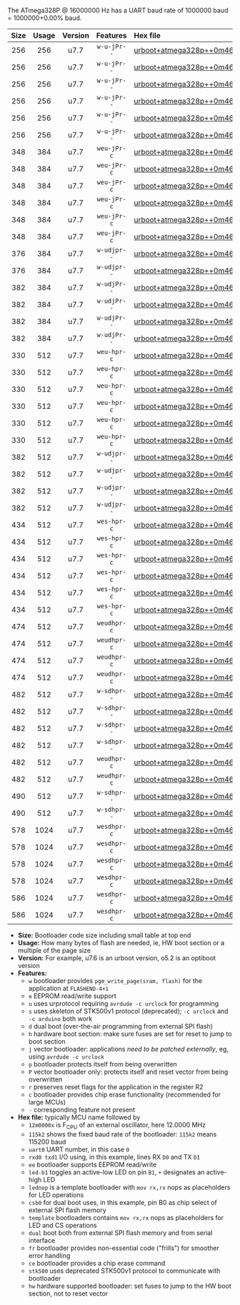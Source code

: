 The ATmega328P @ 16000000 Hz has a UART baud rate of 1000000 baud = 1000000+0.00% baud.

|Size|Usage|Version|Features|Hex file|
|:-:|:-:|:-:|:-:|:--|
|256|256|u7.7|`w-u-jPr--`|[urboot+atmega328p++0m4608x+++28k8_uart0_rxd0_txd1_led+b1_fr.hex](https://raw.githubusercontent.com/stefanrueger/urboot.hex/main/mcus/atmega328p/external_oscillator/fcpu++0m4608_Hz/br+++28k8_bps/urboot+atmega328p++0m4608x+++28k8_uart0_rxd0_txd1_led+b1_fr.hex)|
|256|256|u7.7|`w-u-jPr--`|[urboot+atmega328p++0m4608x+++28k8_uart0_rxd0_txd1_led+b5_fr.hex](https://raw.githubusercontent.com/stefanrueger/urboot.hex/main/mcus/atmega328p/external_oscillator/fcpu++0m4608_Hz/br+++28k8_bps/urboot+atmega328p++0m4608x+++28k8_uart0_rxd0_txd1_led+b5_fr.hex)|
|256|256|u7.7|`w-u-jPr--`|[urboot+atmega328p++0m4608x+++28k8_uart0_rxd0_txd1_led+d5_fr.hex](https://raw.githubusercontent.com/stefanrueger/urboot.hex/main/mcus/atmega328p/external_oscillator/fcpu++0m4608_Hz/br+++28k8_bps/urboot+atmega328p++0m4608x+++28k8_uart0_rxd0_txd1_led+d5_fr.hex)|
|256|256|u7.7|`w-u-jPr--`|[urboot+atmega328p++0m4608x+++28k8_uart0_rxd0_txd1_led-b1_fr.hex](https://raw.githubusercontent.com/stefanrueger/urboot.hex/main/mcus/atmega328p/external_oscillator/fcpu++0m4608_Hz/br+++28k8_bps/urboot+atmega328p++0m4608x+++28k8_uart0_rxd0_txd1_led-b1_fr.hex)|
|256|256|u7.7|`w-u-jPr--`|[urboot+atmega328p++0m4608x+++28k8_uart0_rxd0_txd1_led-d5_fr.hex](https://raw.githubusercontent.com/stefanrueger/urboot.hex/main/mcus/atmega328p/external_oscillator/fcpu++0m4608_Hz/br+++28k8_bps/urboot+atmega328p++0m4608x+++28k8_uart0_rxd0_txd1_led-d5_fr.hex)|
|256|256|u7.7|`w-u-jPr--`|[urboot+atmega328p++0m4608x+++28k8_uart0_rxd0_txd1_lednop_fr.hex](https://raw.githubusercontent.com/stefanrueger/urboot.hex/main/mcus/atmega328p/external_oscillator/fcpu++0m4608_Hz/br+++28k8_bps/urboot+atmega328p++0m4608x+++28k8_uart0_rxd0_txd1_lednop_fr.hex)|
|348|384|u7.7|`weu-jPr-c`|[urboot+atmega328p++0m4608x+++28k8_uart0_rxd0_txd1_ee_led+b1_fr_ce.hex](https://raw.githubusercontent.com/stefanrueger/urboot.hex/main/mcus/atmega328p/external_oscillator/fcpu++0m4608_Hz/br+++28k8_bps/urboot+atmega328p++0m4608x+++28k8_uart0_rxd0_txd1_ee_led+b1_fr_ce.hex)|
|348|384|u7.7|`weu-jPr-c`|[urboot+atmega328p++0m4608x+++28k8_uart0_rxd0_txd1_ee_led+b5_fr_ce.hex](https://raw.githubusercontent.com/stefanrueger/urboot.hex/main/mcus/atmega328p/external_oscillator/fcpu++0m4608_Hz/br+++28k8_bps/urboot+atmega328p++0m4608x+++28k8_uart0_rxd0_txd1_ee_led+b5_fr_ce.hex)|
|348|384|u7.7|`weu-jPr-c`|[urboot+atmega328p++0m4608x+++28k8_uart0_rxd0_txd1_ee_led+d5_fr_ce.hex](https://raw.githubusercontent.com/stefanrueger/urboot.hex/main/mcus/atmega328p/external_oscillator/fcpu++0m4608_Hz/br+++28k8_bps/urboot+atmega328p++0m4608x+++28k8_uart0_rxd0_txd1_ee_led+d5_fr_ce.hex)|
|348|384|u7.7|`weu-jPr-c`|[urboot+atmega328p++0m4608x+++28k8_uart0_rxd0_txd1_ee_led-b1_fr_ce.hex](https://raw.githubusercontent.com/stefanrueger/urboot.hex/main/mcus/atmega328p/external_oscillator/fcpu++0m4608_Hz/br+++28k8_bps/urboot+atmega328p++0m4608x+++28k8_uart0_rxd0_txd1_ee_led-b1_fr_ce.hex)|
|348|384|u7.7|`weu-jPr-c`|[urboot+atmega328p++0m4608x+++28k8_uart0_rxd0_txd1_ee_led-d5_fr_ce.hex](https://raw.githubusercontent.com/stefanrueger/urboot.hex/main/mcus/atmega328p/external_oscillator/fcpu++0m4608_Hz/br+++28k8_bps/urboot+atmega328p++0m4608x+++28k8_uart0_rxd0_txd1_ee_led-d5_fr_ce.hex)|
|348|384|u7.7|`weu-jPr-c`|[urboot+atmega328p++0m4608x+++28k8_uart0_rxd0_txd1_ee_lednop_fr_ce.hex](https://raw.githubusercontent.com/stefanrueger/urboot.hex/main/mcus/atmega328p/external_oscillator/fcpu++0m4608_Hz/br+++28k8_bps/urboot+atmega328p++0m4608x+++28k8_uart0_rxd0_txd1_ee_lednop_fr_ce.hex)|
|376|384|u7.7|`w-udjpr--`|[urboot+atmega328p++0m4608x+++28k8_uart0_rxd0_txd1_led+b1_csd5_dual.hex](https://raw.githubusercontent.com/stefanrueger/urboot.hex/main/mcus/atmega328p/external_oscillator/fcpu++0m4608_Hz/br+++28k8_bps/urboot+atmega328p++0m4608x+++28k8_uart0_rxd0_txd1_led+b1_csd5_dual.hex)|
|376|384|u7.7|`w-udjpr--`|[urboot+atmega328p++0m4608x+++28k8_uart0_rxd0_txd1_template_dual.hex](https://raw.githubusercontent.com/stefanrueger/urboot.hex/main/mcus/atmega328p/external_oscillator/fcpu++0m4608_Hz/br+++28k8_bps/urboot+atmega328p++0m4608x+++28k8_uart0_rxd0_txd1_template_dual.hex)|
|382|384|u7.7|`w-udjPr--`|[urboot+atmega328p++0m4608x+++28k8_uart0_rxd0_txd1_led+b1_csb0_dual.hex](https://raw.githubusercontent.com/stefanrueger/urboot.hex/main/mcus/atmega328p/external_oscillator/fcpu++0m4608_Hz/br+++28k8_bps/urboot+atmega328p++0m4608x+++28k8_uart0_rxd0_txd1_led+b1_csb0_dual.hex)|
|382|384|u7.7|`w-udjPr--`|[urboot+atmega328p++0m4608x+++28k8_uart0_rxd0_txd1_led+d5_csb0_dual.hex](https://raw.githubusercontent.com/stefanrueger/urboot.hex/main/mcus/atmega328p/external_oscillator/fcpu++0m4608_Hz/br+++28k8_bps/urboot+atmega328p++0m4608x+++28k8_uart0_rxd0_txd1_led+d5_csb0_dual.hex)|
|382|384|u7.7|`w-udjPr--`|[urboot+atmega328p++0m4608x+++28k8_uart0_rxd0_txd1_led-b1_csb0_dual.hex](https://raw.githubusercontent.com/stefanrueger/urboot.hex/main/mcus/atmega328p/external_oscillator/fcpu++0m4608_Hz/br+++28k8_bps/urboot+atmega328p++0m4608x+++28k8_uart0_rxd0_txd1_led-b1_csb0_dual.hex)|
|382|384|u7.7|`w-udjPr--`|[urboot+atmega328p++0m4608x+++28k8_uart0_rxd0_txd1_led-d5_csb0_dual.hex](https://raw.githubusercontent.com/stefanrueger/urboot.hex/main/mcus/atmega328p/external_oscillator/fcpu++0m4608_Hz/br+++28k8_bps/urboot+atmega328p++0m4608x+++28k8_uart0_rxd0_txd1_led-d5_csb0_dual.hex)|
|330|512|u7.7|`weu-hpr-c`|[urboot+atmega328p++0m4608x+++28k8_uart0_rxd0_txd1_ee_led+b1_fr_ce_hw.hex](https://raw.githubusercontent.com/stefanrueger/urboot.hex/main/mcus/atmega328p/external_oscillator/fcpu++0m4608_Hz/br+++28k8_bps/urboot+atmega328p++0m4608x+++28k8_uart0_rxd0_txd1_ee_led+b1_fr_ce_hw.hex)|
|330|512|u7.7|`weu-hpr-c`|[urboot+atmega328p++0m4608x+++28k8_uart0_rxd0_txd1_ee_led+b5_fr_ce_hw.hex](https://raw.githubusercontent.com/stefanrueger/urboot.hex/main/mcus/atmega328p/external_oscillator/fcpu++0m4608_Hz/br+++28k8_bps/urboot+atmega328p++0m4608x+++28k8_uart0_rxd0_txd1_ee_led+b5_fr_ce_hw.hex)|
|330|512|u7.7|`weu-hpr-c`|[urboot+atmega328p++0m4608x+++28k8_uart0_rxd0_txd1_ee_led+d5_fr_ce_hw.hex](https://raw.githubusercontent.com/stefanrueger/urboot.hex/main/mcus/atmega328p/external_oscillator/fcpu++0m4608_Hz/br+++28k8_bps/urboot+atmega328p++0m4608x+++28k8_uart0_rxd0_txd1_ee_led+d5_fr_ce_hw.hex)|
|330|512|u7.7|`weu-hpr-c`|[urboot+atmega328p++0m4608x+++28k8_uart0_rxd0_txd1_ee_led-b1_fr_ce_hw.hex](https://raw.githubusercontent.com/stefanrueger/urboot.hex/main/mcus/atmega328p/external_oscillator/fcpu++0m4608_Hz/br+++28k8_bps/urboot+atmega328p++0m4608x+++28k8_uart0_rxd0_txd1_ee_led-b1_fr_ce_hw.hex)|
|330|512|u7.7|`weu-hpr-c`|[urboot+atmega328p++0m4608x+++28k8_uart0_rxd0_txd1_ee_led-d5_fr_ce_hw.hex](https://raw.githubusercontent.com/stefanrueger/urboot.hex/main/mcus/atmega328p/external_oscillator/fcpu++0m4608_Hz/br+++28k8_bps/urboot+atmega328p++0m4608x+++28k8_uart0_rxd0_txd1_ee_led-d5_fr_ce_hw.hex)|
|330|512|u7.7|`weu-hpr-c`|[urboot+atmega328p++0m4608x+++28k8_uart0_rxd0_txd1_ee_lednop_fr_ce_hw.hex](https://raw.githubusercontent.com/stefanrueger/urboot.hex/main/mcus/atmega328p/external_oscillator/fcpu++0m4608_Hz/br+++28k8_bps/urboot+atmega328p++0m4608x+++28k8_uart0_rxd0_txd1_ee_lednop_fr_ce_hw.hex)|
|382|512|u7.7|`w-udjpr--`|[urboot+atmega328p++0m4608x+++28k8_uart0_rxd0_txd1_led+b1_csb0_dual_fr.hex](https://raw.githubusercontent.com/stefanrueger/urboot.hex/main/mcus/atmega328p/external_oscillator/fcpu++0m4608_Hz/br+++28k8_bps/urboot+atmega328p++0m4608x+++28k8_uart0_rxd0_txd1_led+b1_csb0_dual_fr.hex)|
|382|512|u7.7|`w-udjpr--`|[urboot+atmega328p++0m4608x+++28k8_uart0_rxd0_txd1_led+d5_csb0_dual_fr.hex](https://raw.githubusercontent.com/stefanrueger/urboot.hex/main/mcus/atmega328p/external_oscillator/fcpu++0m4608_Hz/br+++28k8_bps/urboot+atmega328p++0m4608x+++28k8_uart0_rxd0_txd1_led+d5_csb0_dual_fr.hex)|
|382|512|u7.7|`w-udjpr--`|[urboot+atmega328p++0m4608x+++28k8_uart0_rxd0_txd1_led-b1_csb0_dual_fr.hex](https://raw.githubusercontent.com/stefanrueger/urboot.hex/main/mcus/atmega328p/external_oscillator/fcpu++0m4608_Hz/br+++28k8_bps/urboot+atmega328p++0m4608x+++28k8_uart0_rxd0_txd1_led-b1_csb0_dual_fr.hex)|
|382|512|u7.7|`w-udjpr--`|[urboot+atmega328p++0m4608x+++28k8_uart0_rxd0_txd1_led-d5_csb0_dual_fr.hex](https://raw.githubusercontent.com/stefanrueger/urboot.hex/main/mcus/atmega328p/external_oscillator/fcpu++0m4608_Hz/br+++28k8_bps/urboot+atmega328p++0m4608x+++28k8_uart0_rxd0_txd1_led-d5_csb0_dual_fr.hex)|
|434|512|u7.7|`wes-hpr-c`|[urboot+atmega328p++0m4608x+++28k8_uart0_rxd0_txd1_ee_led+b1_fr_ce_stk500_hw.hex](https://raw.githubusercontent.com/stefanrueger/urboot.hex/main/mcus/atmega328p/external_oscillator/fcpu++0m4608_Hz/br+++28k8_bps/urboot+atmega328p++0m4608x+++28k8_uart0_rxd0_txd1_ee_led+b1_fr_ce_stk500_hw.hex)|
|434|512|u7.7|`wes-hpr-c`|[urboot+atmega328p++0m4608x+++28k8_uart0_rxd0_txd1_ee_led+b5_fr_ce_stk500_hw.hex](https://raw.githubusercontent.com/stefanrueger/urboot.hex/main/mcus/atmega328p/external_oscillator/fcpu++0m4608_Hz/br+++28k8_bps/urboot+atmega328p++0m4608x+++28k8_uart0_rxd0_txd1_ee_led+b5_fr_ce_stk500_hw.hex)|
|434|512|u7.7|`wes-hpr-c`|[urboot+atmega328p++0m4608x+++28k8_uart0_rxd0_txd1_ee_led+d5_fr_ce_stk500_hw.hex](https://raw.githubusercontent.com/stefanrueger/urboot.hex/main/mcus/atmega328p/external_oscillator/fcpu++0m4608_Hz/br+++28k8_bps/urboot+atmega328p++0m4608x+++28k8_uart0_rxd0_txd1_ee_led+d5_fr_ce_stk500_hw.hex)|
|434|512|u7.7|`wes-hpr-c`|[urboot+atmega328p++0m4608x+++28k8_uart0_rxd0_txd1_ee_led-b1_fr_ce_stk500_hw.hex](https://raw.githubusercontent.com/stefanrueger/urboot.hex/main/mcus/atmega328p/external_oscillator/fcpu++0m4608_Hz/br+++28k8_bps/urboot+atmega328p++0m4608x+++28k8_uart0_rxd0_txd1_ee_led-b1_fr_ce_stk500_hw.hex)|
|434|512|u7.7|`wes-hpr-c`|[urboot+atmega328p++0m4608x+++28k8_uart0_rxd0_txd1_ee_led-d5_fr_ce_stk500_hw.hex](https://raw.githubusercontent.com/stefanrueger/urboot.hex/main/mcus/atmega328p/external_oscillator/fcpu++0m4608_Hz/br+++28k8_bps/urboot+atmega328p++0m4608x+++28k8_uart0_rxd0_txd1_ee_led-d5_fr_ce_stk500_hw.hex)|
|434|512|u7.7|`wes-hpr-c`|[urboot+atmega328p++0m4608x+++28k8_uart0_rxd0_txd1_ee_lednop_fr_ce_stk500_hw.hex](https://raw.githubusercontent.com/stefanrueger/urboot.hex/main/mcus/atmega328p/external_oscillator/fcpu++0m4608_Hz/br+++28k8_bps/urboot+atmega328p++0m4608x+++28k8_uart0_rxd0_txd1_ee_lednop_fr_ce_stk500_hw.hex)|
|474|512|u7.7|`weudhpr-c`|[urboot+atmega328p++0m4608x+++28k8_uart0_rxd0_txd1_ee_led+b1_csb0_dual_fr_ce_hw.hex](https://raw.githubusercontent.com/stefanrueger/urboot.hex/main/mcus/atmega328p/external_oscillator/fcpu++0m4608_Hz/br+++28k8_bps/urboot+atmega328p++0m4608x+++28k8_uart0_rxd0_txd1_ee_led+b1_csb0_dual_fr_ce_hw.hex)|
|474|512|u7.7|`weudhpr-c`|[urboot+atmega328p++0m4608x+++28k8_uart0_rxd0_txd1_ee_led+d5_csb0_dual_fr_ce_hw.hex](https://raw.githubusercontent.com/stefanrueger/urboot.hex/main/mcus/atmega328p/external_oscillator/fcpu++0m4608_Hz/br+++28k8_bps/urboot+atmega328p++0m4608x+++28k8_uart0_rxd0_txd1_ee_led+d5_csb0_dual_fr_ce_hw.hex)|
|474|512|u7.7|`weudhpr-c`|[urboot+atmega328p++0m4608x+++28k8_uart0_rxd0_txd1_ee_led-b1_csb0_dual_fr_ce_hw.hex](https://raw.githubusercontent.com/stefanrueger/urboot.hex/main/mcus/atmega328p/external_oscillator/fcpu++0m4608_Hz/br+++28k8_bps/urboot+atmega328p++0m4608x+++28k8_uart0_rxd0_txd1_ee_led-b1_csb0_dual_fr_ce_hw.hex)|
|474|512|u7.7|`weudhpr-c`|[urboot+atmega328p++0m4608x+++28k8_uart0_rxd0_txd1_ee_led-d5_csb0_dual_fr_ce_hw.hex](https://raw.githubusercontent.com/stefanrueger/urboot.hex/main/mcus/atmega328p/external_oscillator/fcpu++0m4608_Hz/br+++28k8_bps/urboot+atmega328p++0m4608x+++28k8_uart0_rxd0_txd1_ee_led-d5_csb0_dual_fr_ce_hw.hex)|
|482|512|u7.7|`w-sdhpr--`|[urboot+atmega328p++0m4608x+++28k8_uart0_rxd0_txd1_led+b1_csb0_dual_fr_stk500_hw.hex](https://raw.githubusercontent.com/stefanrueger/urboot.hex/main/mcus/atmega328p/external_oscillator/fcpu++0m4608_Hz/br+++28k8_bps/urboot+atmega328p++0m4608x+++28k8_uart0_rxd0_txd1_led+b1_csb0_dual_fr_stk500_hw.hex)|
|482|512|u7.7|`w-sdhpr--`|[urboot+atmega328p++0m4608x+++28k8_uart0_rxd0_txd1_led+d5_csb0_dual_fr_stk500_hw.hex](https://raw.githubusercontent.com/stefanrueger/urboot.hex/main/mcus/atmega328p/external_oscillator/fcpu++0m4608_Hz/br+++28k8_bps/urboot+atmega328p++0m4608x+++28k8_uart0_rxd0_txd1_led+d5_csb0_dual_fr_stk500_hw.hex)|
|482|512|u7.7|`w-sdhpr--`|[urboot+atmega328p++0m4608x+++28k8_uart0_rxd0_txd1_led-b1_csb0_dual_fr_stk500_hw.hex](https://raw.githubusercontent.com/stefanrueger/urboot.hex/main/mcus/atmega328p/external_oscillator/fcpu++0m4608_Hz/br+++28k8_bps/urboot+atmega328p++0m4608x+++28k8_uart0_rxd0_txd1_led-b1_csb0_dual_fr_stk500_hw.hex)|
|482|512|u7.7|`w-sdhpr--`|[urboot+atmega328p++0m4608x+++28k8_uart0_rxd0_txd1_led-d5_csb0_dual_fr_stk500_hw.hex](https://raw.githubusercontent.com/stefanrueger/urboot.hex/main/mcus/atmega328p/external_oscillator/fcpu++0m4608_Hz/br+++28k8_bps/urboot+atmega328p++0m4608x+++28k8_uart0_rxd0_txd1_led-d5_csb0_dual_fr_stk500_hw.hex)|
|482|512|u7.7|`weudhpr-c`|[urboot+atmega328p++0m4608x+++28k8_uart0_rxd0_txd1_ee_led+b1_csd5_dual_fr_ce_hw.hex](https://raw.githubusercontent.com/stefanrueger/urboot.hex/main/mcus/atmega328p/external_oscillator/fcpu++0m4608_Hz/br+++28k8_bps/urboot+atmega328p++0m4608x+++28k8_uart0_rxd0_txd1_ee_led+b1_csd5_dual_fr_ce_hw.hex)|
|482|512|u7.7|`weudhpr-c`|[urboot+atmega328p++0m4608x+++28k8_uart0_rxd0_txd1_ee_template_dual_fr_ce_hw.hex](https://raw.githubusercontent.com/stefanrueger/urboot.hex/main/mcus/atmega328p/external_oscillator/fcpu++0m4608_Hz/br+++28k8_bps/urboot+atmega328p++0m4608x+++28k8_uart0_rxd0_txd1_ee_template_dual_fr_ce_hw.hex)|
|490|512|u7.7|`w-sdhpr--`|[urboot+atmega328p++0m4608x+++28k8_uart0_rxd0_txd1_led+b1_csd5_dual_fr_stk500_hw.hex](https://raw.githubusercontent.com/stefanrueger/urboot.hex/main/mcus/atmega328p/external_oscillator/fcpu++0m4608_Hz/br+++28k8_bps/urboot+atmega328p++0m4608x+++28k8_uart0_rxd0_txd1_led+b1_csd5_dual_fr_stk500_hw.hex)|
|490|512|u7.7|`w-sdhpr--`|[urboot+atmega328p++0m4608x+++28k8_uart0_rxd0_txd1_template_dual_fr_stk500_hw.hex](https://raw.githubusercontent.com/stefanrueger/urboot.hex/main/mcus/atmega328p/external_oscillator/fcpu++0m4608_Hz/br+++28k8_bps/urboot+atmega328p++0m4608x+++28k8_uart0_rxd0_txd1_template_dual_fr_stk500_hw.hex)|
|578|1024|u7.7|`wesdhpr-c`|[urboot+atmega328p++0m4608x+++28k8_uart0_rxd0_txd1_ee_led+b1_csb0_dual_fr_ce_stk500_hw.hex](https://raw.githubusercontent.com/stefanrueger/urboot.hex/main/mcus/atmega328p/external_oscillator/fcpu++0m4608_Hz/br+++28k8_bps/urboot+atmega328p++0m4608x+++28k8_uart0_rxd0_txd1_ee_led+b1_csb0_dual_fr_ce_stk500_hw.hex)|
|578|1024|u7.7|`wesdhpr-c`|[urboot+atmega328p++0m4608x+++28k8_uart0_rxd0_txd1_ee_led+d5_csb0_dual_fr_ce_stk500_hw.hex](https://raw.githubusercontent.com/stefanrueger/urboot.hex/main/mcus/atmega328p/external_oscillator/fcpu++0m4608_Hz/br+++28k8_bps/urboot+atmega328p++0m4608x+++28k8_uart0_rxd0_txd1_ee_led+d5_csb0_dual_fr_ce_stk500_hw.hex)|
|578|1024|u7.7|`wesdhpr-c`|[urboot+atmega328p++0m4608x+++28k8_uart0_rxd0_txd1_ee_led-b1_csb0_dual_fr_ce_stk500_hw.hex](https://raw.githubusercontent.com/stefanrueger/urboot.hex/main/mcus/atmega328p/external_oscillator/fcpu++0m4608_Hz/br+++28k8_bps/urboot+atmega328p++0m4608x+++28k8_uart0_rxd0_txd1_ee_led-b1_csb0_dual_fr_ce_stk500_hw.hex)|
|578|1024|u7.7|`wesdhpr-c`|[urboot+atmega328p++0m4608x+++28k8_uart0_rxd0_txd1_ee_led-d5_csb0_dual_fr_ce_stk500_hw.hex](https://raw.githubusercontent.com/stefanrueger/urboot.hex/main/mcus/atmega328p/external_oscillator/fcpu++0m4608_Hz/br+++28k8_bps/urboot+atmega328p++0m4608x+++28k8_uart0_rxd0_txd1_ee_led-d5_csb0_dual_fr_ce_stk500_hw.hex)|
|586|1024|u7.7|`wesdhpr-c`|[urboot+atmega328p++0m4608x+++28k8_uart0_rxd0_txd1_ee_led+b1_csd5_dual_fr_ce_stk500_hw.hex](https://raw.githubusercontent.com/stefanrueger/urboot.hex/main/mcus/atmega328p/external_oscillator/fcpu++0m4608_Hz/br+++28k8_bps/urboot+atmega328p++0m4608x+++28k8_uart0_rxd0_txd1_ee_led+b1_csd5_dual_fr_ce_stk500_hw.hex)|
|586|1024|u7.7|`wesdhpr-c`|[urboot+atmega328p++0m4608x+++28k8_uart0_rxd0_txd1_ee_template_dual_fr_ce_stk500_hw.hex](https://raw.githubusercontent.com/stefanrueger/urboot.hex/main/mcus/atmega328p/external_oscillator/fcpu++0m4608_Hz/br+++28k8_bps/urboot+atmega328p++0m4608x+++28k8_uart0_rxd0_txd1_ee_template_dual_fr_ce_stk500_hw.hex)|

- **Size:** Bootloader code size including small table at top end
- **Usage:** How many bytes of flash are needed, ie, HW boot section or a multiple of the page size
- **Version:** For example, u7.6 is an urboot version, o5.2 is an optiboot version
- **Features:**
  + `w` bootloader provides `pgm_write_page(sram, flash)` for the application at `FLASHEND-4+1`
  + `e` EEPROM read/write support
  + `u` uses urprotocol requiring `avrdude -c urclock` for programming
  + `s` uses skeleton of STK500v1 protocol (deprecated); `-c urclock` and `-c arduino` both work
  + `d` dual boot (over-the-air programming from external SPI flash)
  + `h` hardware boot section: make sure fuses are set for reset to jump to boot section
  + `j` vector bootloader: applications *need to be patched externally*, eg, using `avrdude -c urclock`
  + `p` bootloader protects itself from being overwritten
  + `P` vector bootloader only: protects itself and reset vector from being overwritten
  + `r` preserves reset flags for the application in the register R2
  + `c` bootloader provides chip erase functionality (recommended for large MCUs)
  + `-` corresponding feature not present
- **Hex file:** typically MCU name followed by
  + `12m0000x` is F<sub>CPU</sub> of an external oscillator, here 12.0000 MHz
  + `115k2` shows the fixed baud rate of the bootloader: `115k2` means 115200 baud
  + `uart0` UART number, in this case `0`
  + `rxd0 txd1` I/O using, in this example, lines RX `D0` and TX `D1`
  + `ee` bootloader supports EEPROM read/write
  + `led-b1` toggles an active-low LED on pin `B1`, `+` designates an active-high LED
  + `lednop` is a template bootloader with `mov rx,rx` nops as placeholders for LED operations
  + `csb0` for dual boot uses, in this example, pin B0 as chip select of external SPI flash memory
  + `template` bootloaders contains `mov rx,rx` nops as placeholders for LED and CS operations
  + `dual` boot both from external SPI flash memory and from serial interface
  + `fr` bootloader provides non-essential code ("frills") for smoother error handling
  + `ce` bootloader provides a chip erase command
  + `stk500` uses deprecated STK500v1 protocol to communicate with bootloader
  + `hw` hardware supported bootloader: set fuses to jump to the HW boot section, not to reset vector
